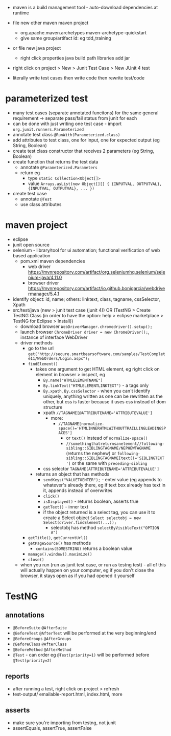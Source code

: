 * maven is a build management tool - auto-download dependencies at runtime
* file new other maven maven project
  * org.apache.maven.archetypes maven-archetype-quickstart
  * give same group/artifact id: eg tdd_training
* or file new java project
  * right click properties java build path libraries add jar
* right click on project > New > Junit Test Case > New JUnit 4 test

* literally write test cases then write code then rewrite test/code


# parameterized test
* many test cases (separate annotated funcitons) for the same general requirement -> separate pass/fail status from junit for each
* can be done with just writing one test case - import `org.junit.runners.Parameterized`
* annotate test class `@RunWith(Parameterized.class)`
* add attributes to test class, one for input, one for expected output (eg String, Boolean)
* create test class constructor that receives 2 parameters (eg String, Boolean)
* create function that returns the test data
  * annotate `@Parameterized.Parameters`
  * return eg
    * type `static Collection<Object[]>`
    * value `Arrays.asList(new Object[][] { {INPUTVAL, OUTPUTVAL}, {INPUTVAL, OUTPUTVAL}, ... })`
* create test case
  * annotate `@Test`
  * use class attributes
 

# maven project
* eclipse
* junit open source 
* selenium - library/tool for ui automation; functional verification of web based application
  * pom.xml maven dependencies
    * web driver https://mvnrepository.com/artifact/org.seleniumhq.selenium/selenium-java/4.11.0
    * browser driver https://mvnrepository.com/artifact/io.github.bonigarcia/webdrivermanager/5.4.1
* identify object: id, name; others: linktext, class, tagname, cssSelector, Xpath
* src/test/java (new > junit test case (junit 4)) OR (TestNG > Create TestNG Class (in order to have the option: help > eclipse marketplace > TestNG for Eclipse > Install))
  * download browser `WebDriverManager.chromedriver().setup();`
  * launch browser `ChromeDriver driver = new ChromeDriver();`, instance of interface WebDriver
  * driver methods
    * go to the url `get("http://secure.smartbearsoftware.com/samples/TestComplete11/WebOrders/Login.aspx");`
    * `findElement()`
      * takes one argument to get HTML element, eg right click on element in browser > inspect, eg
        * `By.name("HTMLELEMENTNAME")`
        * `By.linkText("HTMLELEMENTLINKTEXT")` - a tags only
        * `By.xpath`, `By.cssSelector` - when you can't identify uniquely, anything written as one can be rewritten as the other, but css is faster because it uses css instead of dom structure
        * xpath `//TAGNAME[@ATTRIBUTENAME='ATTRIBUTEVALUE']`
          * more:
            * `//TAGNAME[normalize-space()='HTMLINNERHTMLWITHOUTTRAILLINGLEADINGSPACES']`
              * or `text()` instead of `normalize-space()`
              * `//somethingthatreturnsanelement//following-sibling::SIBLINGTAGNAME/NEPHEWTAGNAME` (returns the nephew) or `following-sibling::SIBLINGTAGNAME[text()='SIBLINGTEXT']` or the same with `preceding-sibling`
        * css selector `TAGNAME[ATTRIBUTENAME='ATTRIBUTEVALUE']`
      * returns an object that has methods
        * `sendKeys("VALUETOENTER");` - enter value (eg appends to whatever's already there, eg if text box already has text in it, appends instead of overwrites
        * `click()`
        * `isDisplayed()` - returns boolean, asserts true
        * `getText()` - inner text
        * if the object returned is a select tag, you can use it to create a Select object `Select selectobj = new Select(driver.findElement(...));`
          * selectobj has method `selectByVisibleText("OPTION A")`
    * `getTitle()`, `getCurrentUrl()`
    * `getPageSource()` has methods
      * `contains(SOMESTRING)` returns a boolean value
    * `manage().window().maximize()`
    * `close()`
  * when you run (run as junit test case, or run as testng test) - all of this will actually happen on your computer, eg if you don't close the browser, it stays open as if you had opened it yourself

# TestNG
## annotations
* `@BeforeSuite` `@AfterSuite`
* `@BeforeTest` `@AfterTest` will be performed at the very beginning/end
* `@BeforeGroups` `@AfterGroups`
* `@BeforeClass` `@AfterClass`
* `@BeforeMethod` `@AfterMethod`
* `@Test` - can order eg `@Test(priority=1)` will be performed before `@Test(priority=2)`
## reports
* after running a test, right click on project > refresh
* test-output/ emailable-report.html, index.html, more
## asserts
* make sure you're importing from testng, not junit
* assertEquals, assertTrue, assertFalse
